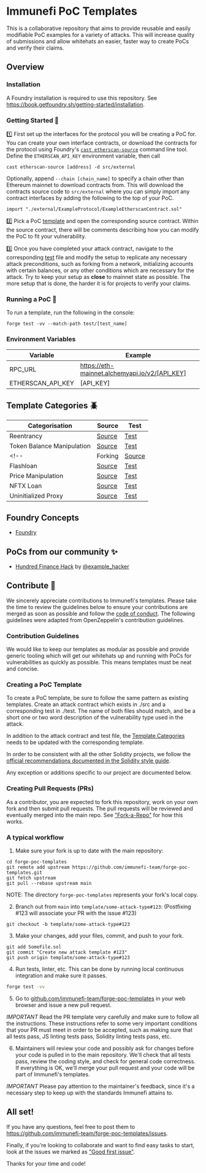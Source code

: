 # Immunefi PoC Templates

This is a collaborative repository that aims to provide reusable and easily modifiable PoC examples for a variety of attacks. This will increase quality of submissions and allow whitehats an easier, faster way to create PoCs and verify their claims.

## Overview

### Installation

A Foundry installation is required to use this repository. See https://book.getfoundry.sh/getting-started/installation.

### Getting Started 📖

1️⃣ First set up the interfaces for the protocol you will be creating a PoC for. You can create your own interface contracts, or download the contracts for the protocol using Foundry's [`cast etherscan-source`](https://book.getfoundry.sh/reference/cast/cast-etherscan-source) command line tool. Define the `ETHERSCAN_API_KEY` environment variable, then call
```
cast etherscan-source [address] -d src/external
```
Optionally, append `--chain [chain_name]` to specify a chain other than Ethereum mainnet to download contracts from. This will download the contracts source code to `src/external` where you can simply import any contract interfaces by adding the following to the top of your PoC.
```
import "./external/ExampleProtocol/ExampleEtherscanContract.sol"
```

2️⃣ Pick a PoC [template](#template-categories-) and open the corresponding source contract. Within the source contract, there will be comments describing how you can modify the PoC to fit your vulnerability.

3️⃣ Once you have completed your attack contract, navigate to the corresponding [test](./test) file and modify the setup to replicate any necessary attack preconditions, such as forking from a network, initializing accounts with certain balances, or any other conditions which are necessary for the attack. Try to keep your setup as **close** to mainnet state as possible. The more setup that is done, the harder it is for projects to verify your claims.

### Running a PoC 🚀

To run a template, run the following in the console:
```
forge test -vv --match-path test/[test_name]
```

### Environment Variables

| Variable          | Example                                        |
| ----------------- | ---------------------------------------------- |
| RPC_URL           | https://eth-mainnet.alchemyapi.io/v2/[API_KEY] |
| ETHERSCAN_API_KEY | [API_KEY]                                      |

## Template Categories 🪲

|       Categorisation       | Source | Test |
| -------------------------- | ------------------------------------------------- | --------------------------------------- |
| Reentrancy                 | [Source](./src/reentrancy/Reentrancy.sol)         | [Test](./test/Reentrancy.t.sol)         |
| Token Balance Manipulation | [Source](./src/tokens/Tokens.sol)                 | [Test](./test/Tokens.t.sol)             |
<!-- | Forking                    | [Source](./src/Forking.sol)                       | [Test](./test/Forking.t.sol)            |
| Flashloan                  | [Source](./src/Flashloan.sol)                     | [Test](./test/Flashloan.t.sol)          |
| Price Manipulation         | [Source](./src/PriceManipulation.sol)             | [Test](./test/PriceManipulation.t.sol)  |
| NFTX Loan                  | [Source](./src/NFTXLoan.sol)                      | [Test](./test/NFTXLoan.t.sol)           |
| Uninitialized Proxy        | [Source](./src/UninitializedProxy.sol)            | [Test](./test/UninitializedProxy.t.sol) | -->

## Foundry Concepts

 - [Foundry](https://book.getfoundry.sh/)

## PoCs from our community ✨

 - [Hundred Finance Hack](https://www.github.com) by [@example_hacker](https://twitter.com)

## Contribute 📝

We sincerely appreciate contributions to Immunefi's templates. Please take the time to review the guidelines below to ensure your contributions are merged as soon as possible and follow the [code of conduct](./CODE_OF_CONDUCT.md). The following guidelines were adapted from OpenZeppelin's contribution guidelines.

### Contribution Guidelines

We would like to keep our templates as modular as possible and provide generic tooling which will get our whitehats up and running with PoCs for vulnerabilities as quickly as possible. This means templates must be neat and concise.

### Creating a PoC Template

To create a PoC template, be sure to follow the same pattern as existing templates. Create an attack contract which exists in ./src and a corresponding test in ./test. The name of both files should match, and be a short one or two word description of the vulnerability type used in the attack.

In addition to the attack contract and test file, the [Template Categories](#template-categories-) needs to be updated with the corresponding template.

In order to be consistent with all the other Solidity projects, we follow the
[official recommendations documented in the Solidity style guide](http://solidity.readthedocs.io/en/latest/style-guide.html).

Any exception or additions specific to our project are documented below.

### Creating Pull Requests (PRs)

As a contributor, you are expected to fork this repository, work on your own fork and then submit pull requests. The pull requests will be reviewed and eventually merged into the main repo. See ["Fork-a-Repo"](https://help.github.com/articles/fork-a-repo/) for how this works.

### A typical workflow

1) Make sure your fork is up to date with the main repository:

```
cd forge-poc-templates
git remote add upstream https://github.com/immunefi-team/forge-poc-templates.git
git fetch upstream
git pull --rebase upstream main
```
NOTE: The directory `forge-poc-templates` represents your fork's local copy.

2) Branch out from `main` into `template/some-attack-type#123`:
(Postfixing #123 will associate your PR with the issue #123)
```
git checkout -b template/some-attack-type#123
```

3) Make your changes, add your files, commit, and push to your fork.

```
git add SomeFile.sol
git commit "Create new attack template #123"
git push origin template/some-attack-type#123
```

4) Run tests, linter, etc. This can be done by running local continuous integration and make sure it passes.

```bash
forge test -vv
```

5) Go to [github.com/immunefi-team/forge-poc-templates](https://github.com/immunefi-team/forge-poc-templates) in your web browser and issue a new pull request.

*IMPORTANT* Read the PR template very carefully and make sure to follow all the instructions. These instructions
refer to some very important conditions that your PR must meet in order to be accepted, such as making sure that all tests pass, JS linting tests pass, Solidity linting tests pass, etc.

6) Maintainers will review your code and possibly ask for changes before your code is pulled in to the main repository. We'll check that all tests pass, review the coding style, and check for general code correctness. If everything is OK, we'll merge your pull request and your code will be part of Immunefi's templates.

*IMPORTANT* Please pay attention to the maintainer's feedback, since it's a necessary step to keep up with the standards Immunefi attains to.

## All set!

If you have any questions, feel free to post them to https://github.com/immunefi-team/forge-poc-templates/issues.

Finally, if you're looking to collaborate and want to find easy tasks to start, look at the issues we marked as ["Good first issue"](https://github.com/immunefi-team/forge-poc-templates/labels/good%20first%20issue).

Thanks for your time and code!